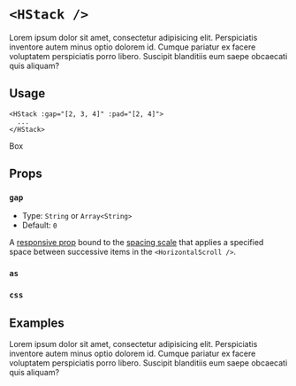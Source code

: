# `<HStack />`

Lorem ipsum dolor sit amet, consectetur adipisicing elit. Perspiciatis inventore autem minus optio dolorem id. Cumque pariatur ex facere voluptatem perspiciatis porro libero. Suscipit blanditiis eum saepe obcaecati quis aliquam?

## Usage

```vue
<HStack :gap="[2, 3, 4]" :pad="[2, 4]">
  ...
</HStack>
```

<UsageResult>
<HStack :gap="[2, 3, 4]" :p="[3, 4]" :color="['primary', 'secondary']" @click="console.log('hello')" class="bg-light-gray">
  <Box pad="4" v-for="i in 4" :key="i" class="bg-dark-gray">Box</Box>
</HStack>
</UsageResult>

## Props

### `gap`

- Type: `String` or `Array<String>`
- Default: `0`

A [responsive prop](./../guide/principles.md#responsive-props) bound to the [spacing scale](./../guide/principles.md#spacing-scale) that applies a specified space between successive items in the `<HorizontalScroll />`.

### `as`

<as-prop name="HStack" />

### `css`

<css-prop />

## Examples

Lorem ipsum dolor sit amet, consectetur adipisicing elit. Perspiciatis inventore autem minus optio dolorem id. Cumque pariatur ex facere voluptatem perspiciatis porro libero. Suscipit blanditiis eum saepe obcaecati quis aliquam?
